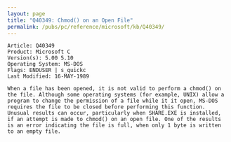```yaml
---
layout: page
title: "Q40349: Chmod() on an Open File"
permalink: /pubs/pc/reference/microsoft/kb/Q40349/
---
```


	Article: Q40349
	Product: Microsoft C
	Version(s): 5.00 5.10
	Operating System: MS-DOS
	Flags: ENDUSER | s_quickc
	Last Modified: 16-MAY-1989
	
	When a file has been opened, it is not valid to perform a chmod() on
	the file. Although some operating systems (for example, UNIX) allow a
	program to change the permission of a file while it it open, MS-DOS
	requires the file to be closed before performing this function.
	Unusual results can occur, particularly when SHARE.EXE is installed,
	if an attempt is made to chmod() on an open file. One of the results
	is an error indicating the file is full, when only 1 byte is written
	to an empty file.
